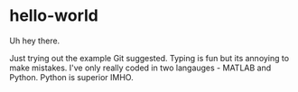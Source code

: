 # hello-world

Uh hey there.

Just trying out the example Git suggested. Typing is fun but its annoying to make mistakes.
I've only really coded in two langauges - MATLAB and Python. Python is superior IMHO.


